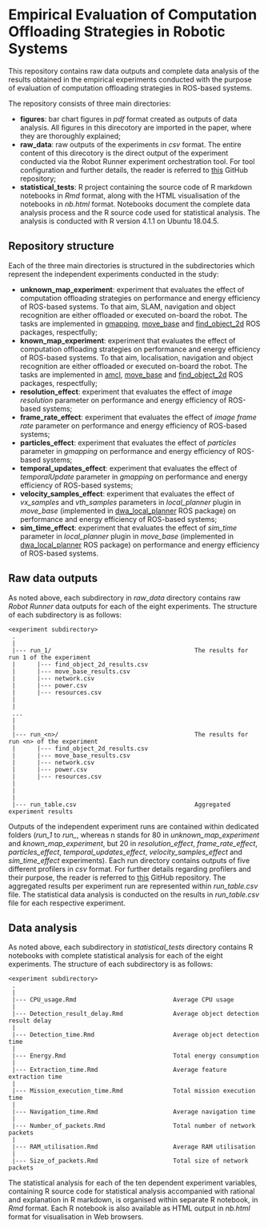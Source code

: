 # Empirical Evaluation of Computation Offloading Strategies in Robotic Systems

This repository contains raw data outputs and complete data analysis of the results obtained in the empirical experiments conducted with the purpose of evaluation 
of computation offloading strategies in ROS-based systems. 

The repository consists of three main directories:
- **figures**: bar chart figures in *pdf* format created as outputs of data analysis. All figures in this direcotory are imported in the paper, where they are thoroughly explained;
- **raw_data**: raw outputs of the experiments in *csv* format. The entire content of this direcotory is the direct output of the experiment conducted via the Robot Runner experiment orchestration tool. For tool configuration and further details, the reader is referred to [this](https://github.com/minana96/robot-runner) GitHub repository;
- **statistical_tests**: R project containing the source code of R markdown notebooks in *Rmd* format, along with the HTML visualisation of the notebooks in 
*nb.html* format. Notebooks document the complete data analysis process and the R source code used for statistical analysis. The analysis is conducted with R version 4.1.1 on Ubuntu 18.04.5.

## Repository structure

Each of the three main directories is structured in the subdirectories which represent the independent experiments conducted in the study:
- **unknown_map_experiment**: experiment that evaluates the effect of computation offloading strategies on performance and energy efficiency of ROS-based systems. 
To that aim, SLAM, navigation and object recognition are either offloaded or executed on-board the robot. The tasks are implemented in [gmapping](http://wiki.ros.org/gmapping), [move_base](http://wiki.ros.org/move_base) and [find_object_2d](http://wiki.ros.org/find_object_2d) ROS packages, respectfully;
- **known_map_experiment**: experiment that evaluates the effect of computation offloading strategies on performance and energy efficiency of ROS-based systems. 
To that aim, localisation, navigation and object recognition are either offloaded or executed on-board the robot. The tasks are implemented in [amcl](http://wiki.ros.org/amcl), [move_base](http://wiki.ros.org/move_base) and [find_object_2d](http://wiki.ros.org/find_object_2d) ROS packages, respectfully;
- **resolution_effect**: experiment that evaluates the effect of *image resolution* parameter on performance and energy efficiency of ROS-based systems;
- **frame_rate_effect**: experiment that evaluates the effect of *image frame rate* parameter on performance and energy efficiency of ROS-based systems;
- **particles_effect**: experiment that evaluates the effect of *particles* parameter in *gmapping* on performance and energy efficiency of ROS-based systems;
- **temporal_updates_effect**: experiment that evaluates the effect of *temporalUpdate* parameter in *gmapping* on performance and energy efficiency of ROS-based systems;
- **velocity_samples_effect**: experiment that evaluates the effect of *vx_samples* and *vth_samples* parameters in *local_planner* plugin in *move_base* (implemented in [dwa_local_planner](http://wiki.ros.org/dwa_local_planner) ROS package) on performance and energy efficiency of ROS-based systems;
- **sim_time_effect**: experiment that evaluates the effect of *sim_time* parameter in *local_planner* plugin in *move_base* (implemented in [dwa_local_planner](http://wiki.ros.org/dwa_local_planner) ROS package) on performance and energy efficiency of ROS-based systems.

## Raw data outputs

As noted above, each subdirectory in *raw_data* directory contains raw *Robot Runner* data outputs for each of the eight experiments. The structure of each subdirectory is as follows:

    <experiment subdirectory>
     .
     |
     |--- run_1/                                        The results for run 1 of the experiment
     |      |--- find_object_2d_results.csv
     |      |--- move_base_results.csv
     |      |--- network.csv
     |      |--- power.csv
     |      |--- resources.csv
     |
     |
     ...
     |
     |
     |--- run_<n>/                                      The results for run <n> of the experiment                                                      
     |      |--- find_object_2d_results.csv
     |      |--- move_base_results.csv
     |      |--- network.csv      
     |      |--- power.csv
     |      |--- resources.csv
     |
     |
     |
     |--- run_table.csv                                 Aggregated experiment results


Outputs of the independent experiment runs are contained within dedicated folders (*run_1* to *run_<n>*, whereas n stands for 80 in *unknown_map_experiment* and *known_map_experiment*, but 20 in *resolution_effect*, *frame_rate_effect*, *particles_effect*, *temporal_updates_effect*, *velocity_samples_effect* and *sim_time_effect* experiments). Each run directory contains outputs of five different profilers in *csv* format. For further details regarding profilers and their purpose, the reader is referred to [this](https://github.com/minana96/robot-runner) GitHub repository. The aggregated results per experiment run are represented within *run_table.csv* file. The statistical data analysis is conducted on the results in *run_table.csv* file for each respective experiment.
  
## Data analysis
  
As noted above, each subdirectory in *statistical_tests* directory contains R notebooks with complete statistical analysis for each of the eight experiments. The structure of each subdirectory is as follows:  

    <experiment subdirectory>
     .
     |
     |--- CPU_usage.Rmd                           Average CPU usage                                       
     |
     |--- Detection_result_delay.Rmd              Average object detection result delay
     |
     |--- Detection_time.Rmd                      Average object detection time
     |
     |--- Energy.Rmd                              Total energy consumption
     |
     |--- Extraction_time.Rmd                     Average feature extraction time
     | 
     |--- Mission_execution_time.Rmd              Total mission execution time
     |
     |--- Navigation_time.Rmd                     Average navigation time
     |
     |--- Number_of_packets.Rmd                   Total number of network packets
     |
     |--- RAM_utilisation.Rmd                     Average RAM utilisation
     |
     |--- Size_of_packets.Rmd                     Total size of network packets

      
The statistical analysis for each of the ten dependent experiment variables, containing R source code for statistical analysis accompanied with rational and explanation in R markdown, is organised within separate R notebook, in *Rmd* format. Each R notebook is also available as HTML output in *nb.html* format for visualisation in Web browsers.
  
